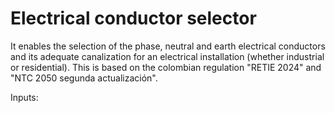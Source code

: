 # Electrical conductor selector

It enables the selection of the phase, neutral and earth electrical conductors and its adequate canalization for
an electrical installation (whether industrial or residential). This is based on the colombian regulation "RETIE 2024"
and "NTC 2050 segunda actualización".

Inputs:
